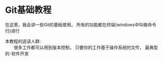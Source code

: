 # Git基础教程

在这里，我会讲一些Git的基础使用， 所有的功能都在终端(windows中叫做命令行)进行

本教程的适读人群:  
&emsp;&emsp;很多工作都可以用到版本控制， 只要你的工作基于操作系统的文件， 最典型的-软件开发
